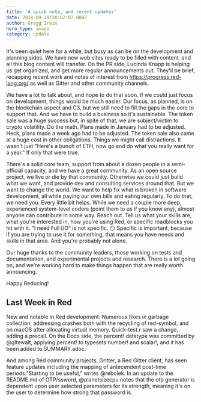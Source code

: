 ```yaml
---
title: 'A quick note, and recent updates'
date: 2018-09-10T20:02:07.000Z
author: Gregg Irwin
hero_type: image
category: update
---
```

It's been quiet here for a while, but busy as can be on the development and planning sides. We have new web sites ready to be filled with content, and all this blog content will transfer. On the PR side, Lucinda Knapp is helping us get organized, and get more regular announcements out. They'll be brief, recapping recent work and notes of interest from https://progress.red-lang.org/ as well as Gitter and other community channels.

We have a lot to talk about, and hope to do that soon. If we could just focus on development, things would be much easier. Our focus, as planned, is on the blockchain aspect and C3, but we still need to fill the gaps in the core to support that. And we have to build a business so it's sustainable. The token sale was a huge success but, in spite of that, we are subject/victim to crypto volatility. Do the math. Plans made in January had to be adjusted. Heck, plans made a week ago had to be adjusted. The token sale also came at a huge cost in other obligations. Things we might call distractions. It wasn't just "Here's a bunch of ETH, now go and do what you really want for a year." If only that were true.

There's a solid core team, support from about a dozen people in a semi-official capacity, and we have a great community. As an open source project, we live or die by that community. Otherwise we could just build what we want, and provide dev and consulting services around that. But we want to change the world. We want to help fix what is broken in software development, all while paying our own bills and eating regularly. To do that, we need you. Every little bit helps. While we need a couple more deep, experienced system-level coders (point them to us if you know any), almost anyone can contribute in some way. Reach out. Tell us what your skills are, what you're interested in, how you're using Red, or specific roadblocks you hit with it. "I need Full I/O" is not specific. 😶 Specific is important, because if you are trying to use it for something, that means you have needs and skills in that area. And you're probably not alone.

Our huge thanks to the community leaders, those working on tests and documentation, and experimental projects and research. There is a lot going on, and we're working hard to make things happen that are really worth announcing. 

Happy Reducing!

## Last Week in Red

New and notable in Red development: Numerous fixes in garbage collection, addressing crashes both with the recycling of red-symbol, and on macOS after allocating virtual memory. Quick-test.r saw a change, adding a precall. On the Docs side, the percent! datatype was committed by @gltewalt,
applying percent! to typesets number! and scalar!, and it has been added to SUMMARY.adoc.

And among Red community projects, Gritter, a Red Gitter client, has seen feature updates including the mapping of antecendent post-time periods."Starting to be useful," writes @rebolek. In an update to the README.md of OTP/ssword, @planetsizecpu notes that the otp generator is dependent upon
user selected parameters for its strength, meaning it's on the user to determine how strong that password is.
